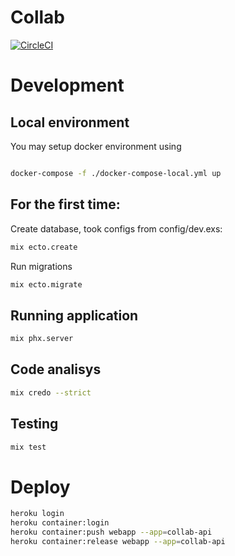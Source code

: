 # Collab  
[![CircleCI](https://circleci.com/gh/moving-tired/collab-api/tree/master.svg?style=svg&circle-token=ea4b2eef4f87f1c7adacff12f49bacc694870830)](https://circleci.com/gh/moving-tired/collab-api/tree/master)

# Development  

## Local environment 

You may setup docker environment using

```bash

docker-compose -f ./docker-compose-local.yml up

```

## For the first time:

Create database, took configs from config/dev.exs:
 
```bash 
mix ecto.create
```
Run migrations

```bash
mix ecto.migrate
```

## Running application

```bash
mix phx.server
```

## Code analisys  

```bash
mix credo --strict
``` 

## Testing

```bash
mix test
``` 

# Deploy  

```bash
heroku login
heroku container:login
heroku container:push webapp --app=collab-api
heroku container:release webapp --app=collab-api
```
